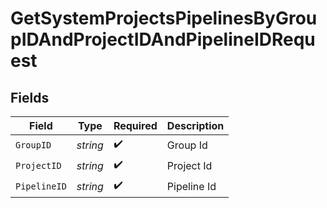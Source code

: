 # GetSystemProjectsPipelinesByGroupIDAndProjectIDAndPipelineIDRequest


## Fields

| Field              | Type               | Required           | Description        |
| ------------------ | ------------------ | ------------------ | ------------------ |
| `GroupID`          | *string*           | :heavy_check_mark: | Group Id           |
| `ProjectID`        | *string*           | :heavy_check_mark: | Project Id         |
| `PipelineID`       | *string*           | :heavy_check_mark: | Pipeline Id        |